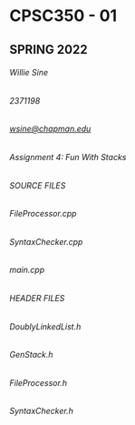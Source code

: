 # CPSC350 - 01
## SPRING 2022
###### Willie Sine
###### 2371198
###### wsine@chapman.edu
###### Assignment 4: Fun With Stacks

###### SOURCE FILES
###### FileProcessor.cpp
###### SyntaxChecker.cpp
###### main.cpp

###### HEADER FILES
###### DoublyLinkedList.h
###### GenStack.h
###### FileProcessor.h
###### SyntaxChecker.h
